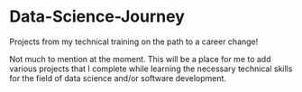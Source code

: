 # Data-Science-Journey
Projects from my technical training on the path to a career change!

Not much to mention at the moment. This will be a place for me to add various projects that I complete while learning the necessary technical skills for the field
of data science and/or software development.
